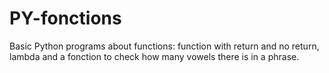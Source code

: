 # PY-fonctions

Basic Python programs about functions: function with return and no return, lambda and a fonction to check how many vowels there is in a phrase.
